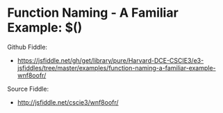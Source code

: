 # Function Naming - A Familiar Example: $()

Github Fiddle:
- https://jsfiddle.net/gh/get/library/pure/Harvard-DCE-CSCIE3/e3-jsfiddles/tree/master/examples/function-naming-a-familiar-example-wnf8oofr/

Source Fiddle:
- http://jsfiddle.net/cscie3/wnf8oofr/

